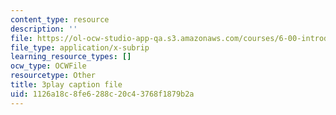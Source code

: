 ```yaml
---
content_type: resource
description: ''
file: https://ol-ocw-studio-app-qa.s3.amazonaws.com/courses/6-00-introduction-to-computer-science-and-programming-fall-2008/1126a18c8fe6288c20c43768f1879b2a_WGDbIKtjmSs.srt
file_type: application/x-subrip
learning_resource_types: []
ocw_type: OCWFile
resourcetype: Other
title: 3play caption file
uid: 1126a18c-8fe6-288c-20c4-3768f1879b2a
---
```


